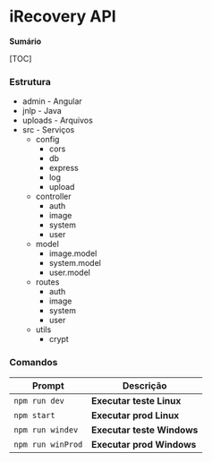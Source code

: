 # iRecovery API

**Sumário**

[TOC]

### Estrutura

+ admin   - Angular
+ jnlp    - Java
+ uploads - Arquivos
+ src     - Serviços
    + config
       + cors
       + db
       + express
       + log
       + upload
    + controller
       + auth
       + image
       + system
       + user
    + model
       + image.model
       + system.model
       + user.model
    + routes
       + auth
       + image
       + system
       + user
    + utils
       + crypt

### Comandos

| Prompt            | Descrição                      |
| ----------------- | ------------------------------ |
| `npm run dev`     | **Executar teste Linux**       |
| `npm start`       | **Executar prod Linux**        |
| `npm run windev`  | **Executar teste Windows**     |
| `npm run winProd` | **Executar prod Windows**      |